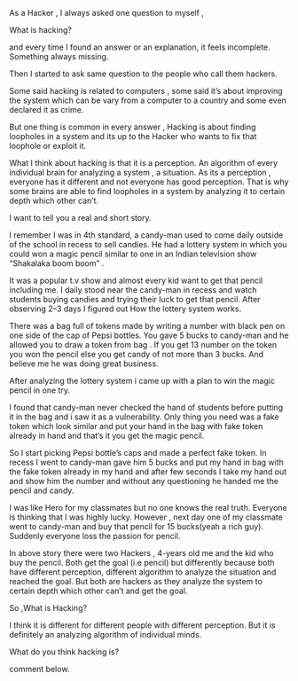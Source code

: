 As a Hacker , I always asked one question to myself ,

What is hacking?

and every time I found an answer or an explanation, it feels incomplete. Something always missing.

Then I started to ask same question to the people who call them hackers.

Some said hacking is related to computers , some said it’s about improving  the system which can be vary from a computer to a country and some even  declared it as crime.

But one thing is common in every answer , Hacking is about finding loopholes in a system and  its up to the Hacker who wants to fix that loophole or exploit it.

What I think about hacking is that it is a perception. An algorithm of every individual brain for analyzing a system , a situation. As its a  perception , everyone has it different and not everyone has good  perception. That is why some brains are able to find loopholes in a  system by analyzing it to certain depth which other can’t.

I want to tell you a real and short story.

I remember I was in 4th standard, a candy-man used to come daily outside  of the school in recess to sell candies. He had a lottery system in  which you could won a magic pencil similar to one in an Indian television  show “Shakalaka boom boom” .

It was a popular t.v show and almost every kid want to get that pencil  including me. I daily stood near the candy-man in recess and watch  students buying candies and trying their luck to get that pencil. After  observing 2–3 days I figured out How the lottery system works.

There was a bag full of tokens made by writing a number with black pen on one side of the cap of Pepsi bottles. You gave 5 bucks to candy-man and he  allowed you to draw a token from bag . If you get 13 number on the token you won the pencil else you get candy of not more than 3 bucks. And  believe me he was doing great business.

After analyzing the lottery system i came up with a plan to win the magic pencil in one try.

I found that candy-man never checked the hand of students before putting  it in the bag and i saw it as a vulnerability. Only thing you need was a fake token which look similar and put your hand in the bag with fake  token already in hand and that’s it you get the magic pencil.

So I start picking Pepsi bottle’s caps and made a perfect fake token. In  recess I went to candy-man gave him 5 bucks and put my hand in bag with  the fake token already in my hand and after few seconds I take my hand  out and show him the number and without any questioning he handed me the pencil and candy.

I was like Hero for my classmates but no one knows the real truth.  Everyone is thinking that I was highly lucky. However , next day one of my classmate  went to candy-man and buy that pencil for 15 bucks(yeah a rich guy).  Suddenly everyone loss the passion for pencil.

In above story there were two Hackers , 4-years old me and the kid who buy the pencil. Both get the goal (i.e pencil) but differently because both have different perception, different algorithm to analyze the situation and reached the goal. But both are hackers as they analyze the system  to certain depth which other can’t and get the goal.

So ,What is Hacking?

I think it is different for different people with different perception.  But it is definitely an analyzing algorithm of individual minds.

What do you think hacking is?

comment below.